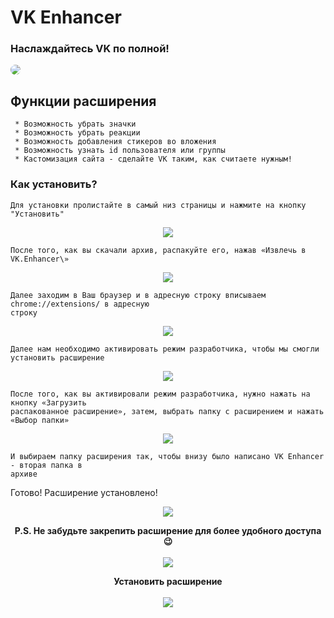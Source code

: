# VK Enhancer
### Наслаждайтесь VK по полной!
<a href="https://vk.com/vkenhancer"><img style="border-radius:8px;" src="https://psv4.userapi.com/c909628/u185853506/docs/d38/46d8c9b2a874/vdd.png?extra=e7AnDK8DvGnKi91x-tNMxhgoHrCCSxsEaqcKmzOXOdBCQH2qXfSwI9ww919sHndfstJ15OJ-hdDOObXX5Tb18EEsYgovueKtUoprokEiDhz9vf3tnV24-4GW7Qu-LxgoK_x6qBDo9yU2A7LnrlnFvY8eOLW5"></a>
## Функции расширения
```
 * Возможность убрать значки
 * Возможность убрать реакции
 * Возможность добавления стикеров во вложения
 * Возможность узнать id пользователя или группы
 * Кастомизация сайта - сделайте VK таким, как считаете нужным!
```
### Как установить?
```
Для установки пролистайте в самый низ страницы и нажмите на кнопку "Установить"
```
<p align="center">
  <img src="https://sun9-41.userapi.com/impg/M5khrsIji2bZ8-CdKqJSa3NTXjBpYtGZpqiiVQ/Va-70lpfJFQ.jpg?size=487x284&quality=95&sign=9a5717468fa5e91c2abd50ab1a176528&type=album">
</p>

```
После того, как вы скачали архив, распакуйте его, нажав «Извлечь в VK.Enhancer\»
```
<p align="center">
  <img src="https://sun9-57.userapi.com/impg/xAxJRlsYFR2X6YmjY9pnnDMNK2X7d2bPNUt_Pw/PmNV0MJfbc8.jpg?size=472x44&quality=95&sign=9768bbcee7c3e4d45c901923d74d318a&type=album">
</p>

```
Далее заходим в Ваш браузер и в адресную строку вписываем chrome://extensions/ в адресную
строку
```
<p align="center">
  <img src="https://sun9-76.userapi.com/impg/wbWdDIqtPB6rTVcKVtFDJyZQsuQ1corXKlXovg/bWzuCGNUCvQ.jpg?size=264x62&quality=95&sign=260fc5a2351257e9c6e8ceb55e66ba9d&type=album">
</p>

```
Далее нам необходимо активировать режим разработчика, чтобы мы смогли установить расширение
```

<p align="center">
  <img src="https://sun9-8.userapi.com/impg/LSTo15RUaE7L81qtQ3PGdzrHJKpilFEtKiY82w/Fk1lBOGKfmU.jpg?size=374x63&quality=95&sign=bcea85bf91ac7dbf1860c40cfebc372d&type=album">
</p>

```
После того, как вы активировали режим разработчика, нужно нажать на кнопку «Загрузить
распакованное расширение», затем, выбрать папку с расширением и нажать «Выбор папки»
```
<p align="center">
  <img src="https://sun9-64.userapi.com/impg/P4l_FTHNxj9G_1Qfi6YbtGWzq-wn8WIXuuDBZw/mgdrYtFZPvo.jpg?size=807x432&quality=95&sign=94e7e480c9b724b121d03f1747083be7&type=album">
</p>

```
И выбираем папку расширения так, чтобы внизу было написано VK Enhancer - вторая папка в
архиве
```

Готово! Расширение установлено!
<p align="center">
  <img src="https://sun9-51.userapi.com/impg/lGq5thKQ2-LF_svUoedES4XEWt-rgRBS4HvVqQ/RT9CvC4Cma4.jpg?size=689x736&quality=95&sign=56f9367b72f0678196a289a2c55c8870&type=album">
</p>
<p align="center">
  <strong>P.S. Не забудьте закрепить расширение для более удобного доступа 😉</strong>
  </br>
  </br>
  <img src="https://sun9-48.userapi.com/impg/5rGoDVWaSWYAR9_4aB5WJYLAQeqdaswre6Guwg/DthwKdQJ7Bg.jpg?size=230x49&quality=95&sign=00022ec72a04974290675c61a981efe1&type=album">
</p>

<p align="center"><strong>Установить расширение</strong></br></br>
<a href="https://github.com/maxhack1337/vk_enhancer/releases/download/v1.9.0/VK.Enhancer.zip">
  <img src="https://psv4.userapi.com/c909628/u185853506/docs/d3/fccb07a43602/yvavayp.png?extra=UpKCFZnWp-92R0fq2GB6gr_Hcr7cnUsRlEe8Pi7W0Rx8wIsxLjrCGMgRhhdfnhyeSIkuok4mrjPEgAmAVhVoeAB48SVj8nTq4vEedyUOTQTNgPojDtQ6ZHfwERhqr1ITL6LeaE6JjCJmSRD_rzJhF9neI13d">
</a></p>
<div>
  
<div>
